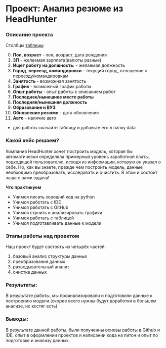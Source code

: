 # Проект: Анализ резюме из HeadHunter

### Описание проекта 
Столбцы [таблицы](https://drive.google.com/drive/folders/1_ANLd3bKkRYP4vE39qmtkA0On8KKR3a7):

 0.   **Пол, возраст** - пол, возраст, дата рождения
 1.   **ЗП** - желаемая зарплата(валюты разные)     
 2.   **Ищет работу на должность:** - желаемая должность
 3.   **Город, переезд, командировки** - текущий город, отношение к переезду/командировкам
 4.   **Занятость** - возможная занятость
 5.   **График** - возможный график работы                      
 6.   **Опыт работы** - опыт работы с описанием работ                 
 7.   **Последнее/нынешнее место работы**
 8.   **Последняя/нынешняя должность**   
 9.   **Образование и ВУЗ**              
 10.  **Обновление резюме** - дата обновления              
 11.  **Авто** - наличие авто 

 * для работы скачайте таблицу и добавьте его в папку data

### Какой кейс решаем?    
Компания HeadHunter хочет построить модель, которая бы автоматически определяла примерный уровень заработной платы, подходящей пользователю, исходя из информации, которую он указал о себе. Но, как вы знаете, прежде чем построить модель, данные необходимо преобразовать, исследовать и очистить. В этом и состоит наша с вами задача!

**Что практикуем**     
* Учимся писать хороший код на python
* Учимся работать с IDE
* Учимся работать с GitHub
* Учимся строить и анализировать графики
* Учимся работать с таблицей
* Учимся подготавливать данные к модели

### Этапы работы над проектом  
Наш проект будет состоять из четырёх частей:

1. базовый анализ структуры данных
2. преобразование данных
3. разведывательный анализ
4. очистка данных

### Результаты:  
В результате работы, мы проанализировали и подготовили данные к построению модели.(скорее всего нужны будут доработки в большем анализе, но костяг есть)

### Выводы:  
В результате данной работы, были полученны основы работы в Github и IDE, опыт в оформлении проектов и написании кода на питон и опыт по подготовке и анализу данных.  

